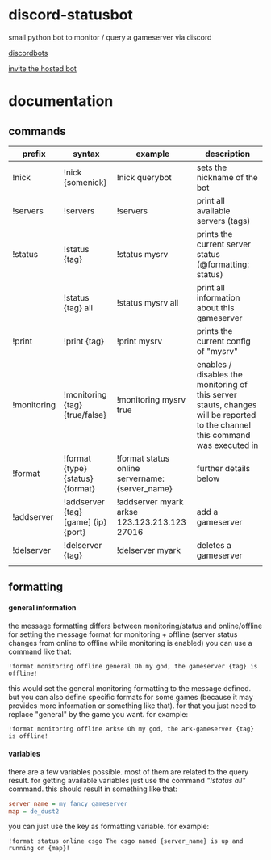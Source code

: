 # discord-statusbot
small python bot to monitor / query a gameserver via discord


[discordbots](https://discordbots.org/bot/496764374338240514)

[invite the hosted bot](https://discordapp.com/oauth2/authorize?client_id=496764374338240514&scope=bot&permissions=0)

# documentation
## commands
| **prefix**  | **syntax**                          | **example**                                     | **description**                                                                                                              |
|-------------|-------------------------------------|-------------------------------------------------|------------------------------------------------------------------------------------------------------------------------------|
| !nick       | !nick {somenick}                    | !nick querybot                                  | sets the nickname of the bot                                                                                                 |
| !servers    | !servers                            | !servers                                        | print all available servers (tags)                                                                                           |
| !status     | !status {tag}                       | !status mysrv                                   | prints the current server status (@formatting: status)                                                                       |
|             | !status {tag} all                   | !status mysrv all                               | print all information about this gameserver                                                                                  |
| !print      | !print {tag}                        | !print mysrv                                    | prints the current config of "mysrv"                                                                                         |
| !monitoring | !monitoring {tag} {true/false}      | !monitoring mysrv true                          | enables / disables the monitoring of this server stauts, changes will be reported to the channel this command was executed in |
| !format     | !format {type} {status} {format}    | !format status online servername: {server_name} | further details below                                                                                                        |
| !addserver  | !addserver {tag} [game] {ip} {port} | !addserver myark arkse 123.123.213.123 27016    | add a gameserver                                                                                                             |
| !delserver  | !delserver {tag}                    | !delserver myark                                | deletes a gameserver                                                                                                         |
                                                                                                   |

## formatting
#### general information
the message formatting differs between monitoring/status and online/offline
for setting the message format for monitoring + offline (server status changes from online to offline while monitoring is enabled) you can use a command like that:

`!format monitoring offline general Oh my god, the gameserver {tag} is offline!`

this would set the general monitoring formatting to the message defined. but you can also define specific formats for some games (because it may provides more information or something like that). for that you just need to replace "general" by the game you want. for example:

`!format monitoring offline arkse Oh my god, the ark-gameserver {tag} is offline!`

#### variables
there are a few variables possible. most of them are related to the query result. for getting available variables just use the command *"!status <tag> all"* command. this should result in something like that:
```ini
server_name = my fancy gameserver
map = de_dust2
```

you can just use the key as formatting variable. for example:

`!format status online csgo The csgo named {server_name} is up and running on {map}!`
